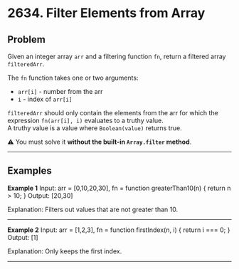 # 2634. Filter Elements from Array

## Problem
Given an integer array `arr` and a filtering function `fn`, return a filtered array `filteredArr`.

The `fn` function takes one or two arguments:

- `arr[i]` - number from the arr  
- `i` - index of `arr[i]`

`filteredArr` should only contain the elements from the arr for which the expression `fn(arr[i], i)` evaluates to a truthy value.  
A truthy value is a value where `Boolean(value)` returns true.

⚠️ You must solve it **without the built-in `Array.filter` method**.

---

## Examples

**Example 1**
Input: arr = [0,10,20,30], fn = function greaterThan10(n) { return n > 10; }
Output: [20,30]

Explanation: Filters out values that are not greater than 10.

---

**Example 2**
Input: arr = [1,2,3], fn = function firstIndex(n, i) { return i === 0; }
Output: [1]

Explanation: Only keeps the first index.

---

